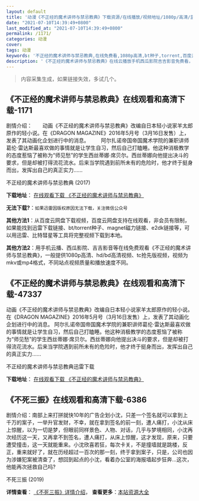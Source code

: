 ```yaml
---
layout: default
title: '动漫《不正经的魔术讲师与禁忌教典》下载资源/在线播放/视频地址/1080p/高清/蓝光'
date: "2021-07-10T14:39:49+0800"
last_modified_at: "2021-07-10T14:39:49+0800"
permalink: /1171/
categories: 动漫
cover:
tags: 动漫
keywords: '不正经的魔术讲师与禁忌教典,在线免费看,1080p高清,bt种子,torrent,百度云盘,magnet,磁力链,迅雷下载资源'
description: '《不正经的魔术讲师与禁忌教典》在线云播放手机西瓜影院吉吉影音免费看，1080p高清bd/hd未删减完整版和tc抢先枪版，mkv/mp4格式，附带bt/torrent种子、magnet/磁力链、百度云盘、网盘资源迅雷下载链接'
---
```


>内容采集生成，如果链接失效，多试几个。


## 《不正经的魔术讲师与禁忌教典》在线观看和高清下载-1171

剧情介绍：　　动画《不正经的魔术讲师与禁忌教典》改编自日本轻小说家羊太郎原作的轻小说。在《DRAGON MAGAZINE》2016年5月号（3月16日发售）上，发表了其动画化企划进行中的消息。 　　阿尔扎诺帝国帝国魔术学院的兼职讲师葛伦·雷达斯最喜欢做的事情就是让学生自习，然后自己打瞌睡。他这种消极教学的态度惹恼了被称为“师见愁”的学生西丝蒂娜·席贝尔。西丝蒂娜向他提出决斗的要求，但是却被打得流花流水。后来当学院遇到前所未有的危险时，他才终于挺身而出，发挥出自己的真正实力……


不正经的魔术讲师与禁忌教典 (2017)

**下载地址**： [在线观看下载 《不正经的魔术讲师与禁忌教典》](https://www.btbtdy.me/btdy/dy10771.html) 


**无法下载?**：`如果迅雷因版权原因无法下载，关注微信公众号 `

**其他方法1**：从百度云网盘下载视频，百度云网盘支持在线观看，非会员有限制，如果能找到迅雷下载链接、bt/torrent种子、magnet磁力链接、e2dk链接等，可以用迅雷、比特彗星等工具将完整视频下载到本地。

**其他方法2**：用手机云播、西瓜影院、吉吉影音等在线免费观看《不正经的魔术讲师与禁忌教典》，一般提供1080p高清、hd/bd高清视频、tc抢先版视频，视频为mkv或mp4格式，不同站点视频质量和播放速度不同。


## 《不正经的魔术讲师与禁忌教典》在线观看和高清下载-47337

动画《不正经的魔术讲师与禁忌教典》改编自日本轻小说家羊太郎原作的轻小说。在《DRAGON MAGAZINE》2016年5月号（3月16日发售）上，发表了其动画化企划进行中的消息。 阿尔扎诺帝国帝国魔术学院的兼职讲师葛伦·雷达斯最喜欢做的事情就是让学生自习，然后自己打瞌睡。他这种消极教学的态度惹恼了被称为“师见愁”的学生西丝蒂娜·席贝尔。西丝蒂娜向他提出决斗的要求，但是却被打得流花流水。后来当学院遇到前所未有的危险时，他才终于挺身而出，发挥出自己的真正实力……


不正经的魔术讲师与禁忌教典迅雷下载

**下载地址**： [在线观看下载 《不正经的魔术讲师与禁忌教典》](https://www.993dy.com//vod-detail-id-25929.html) 


## 《不死三振》在线观看和高清下载-6386

剧情介绍：南部上来打拼就快10年的广告企划小沈，只差一个签名就可以拿到上千万的案子，一举升官发财，不幸，就在拿到签名的前一刻，遭人痛打，小沈从床上惊醒，以为一切是梦，但眼前同样景色、人物、对话，几乎与梦境相同，小沈再次经历这一天，又再拿不到签名，遭人痛打，从床上惊醒，这才发现，原来，只要遭受撞击，这一天就能重来。小沈欣喜若狂，每次卡关，不是撞墙就是跳楼，反正，重来就好了，就在历经超过一百次的那一刻，终于拿到案子，只是，公司也因为涉嫌犯案被清查了，想回到起点的小沈，看着办公室的海报墙起步狂奔…这次，他能再次拯救自己吗?


不死三振 (2019)

**详情查看**： [《不死三振》详情介绍](/movie/6386/)， **查看更多**：[本站资源大全](/movie/t/all/)


